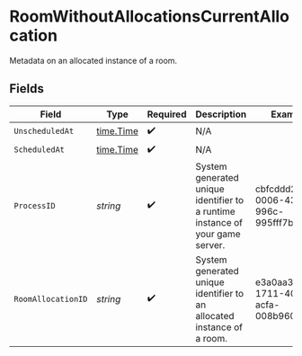 # RoomWithoutAllocationsCurrentAllocation

Metadata on an allocated instance of a room.


## Fields

| Field                                                                         | Type                                                                          | Required                                                                      | Description                                                                   | Example                                                                       |
| ----------------------------------------------------------------------------- | ----------------------------------------------------------------------------- | ----------------------------------------------------------------------------- | ----------------------------------------------------------------------------- | ----------------------------------------------------------------------------- |
| `UnscheduledAt`                                                               | [time.Time](https://pkg.go.dev/time#Time)                                     | :heavy_check_mark:                                                            | N/A                                                                           |                                                                               |
| `ScheduledAt`                                                                 | [time.Time](https://pkg.go.dev/time#Time)                                     | :heavy_check_mark:                                                            | N/A                                                                           |                                                                               |
| `ProcessID`                                                                   | *string*                                                                      | :heavy_check_mark:                                                            | System generated unique identifier to a runtime instance of your game server. | cbfcddd2-0006-43ae-996c-995fff7bed2e                                          |
| `RoomAllocationID`                                                            | *string*                                                                      | :heavy_check_mark:                                                            | System generated unique identifier to an allocated instance of a room.        | e3a0aa32-1711-4036-acfa-008b96061a78                                          |